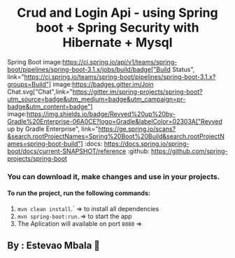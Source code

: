 
<h1 align="center"> Crud and Login Api - using Spring boot + Spring Security with Hibernate + Mysql </h1>


Spring Boot image:https://ci.spring.io/api/v1/teams/spring-boot/pipelines/spring-boot-3.1.x/jobs/build/badge["Build Status", link="https://ci.spring.io/teams/spring-boot/pipelines/spring-boot-3.1.x?groups=Build"] image:https://badges.gitter.im/Join Chat.svg["Chat",link="https://gitter.im/spring-projects/spring-boot?utm_source=badge&utm_medium=badge&utm_campaign=pr-badge&utm_content=badge"] image:https://img.shields.io/badge/Revved%20up%20by-Gradle%20Enterprise-06A0CE?logo=Gradle&labelColor=02303A["Revved up by Gradle Enterprise", link="https://ge.spring.io/scans?&search.rootProjectNames=Spring%20Boot%20Build&search.rootProjectNames=spring-boot-build"]
:docs: https://docs.spring.io/spring-boot/docs/current-SNAPSHOT/reference
:github: https://github.com/spring-projects/spring-boot



### You can download it, make changes and use in your projects.


#### To run the project, run the following commands:

1. `mvn clean install`.` => to install all dependencies
1. `mvn spring-boot:run.`=> to start the app
1. The Aplication will available on port `8080` =>   

## By : Estevao Mbala 🚀 

